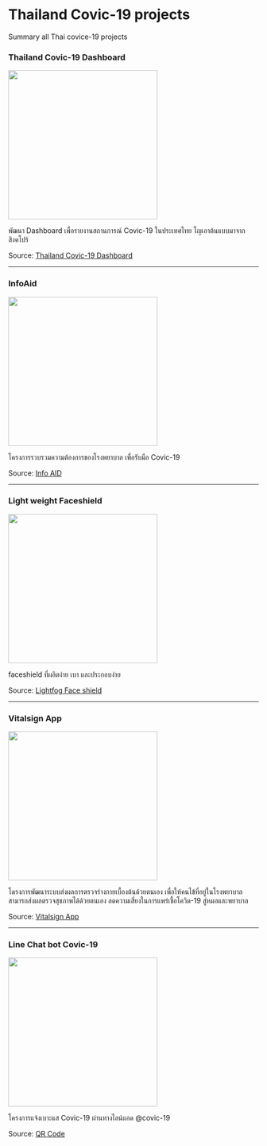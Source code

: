 # Thailand Covic-19 projects

Summary all Thai covice-19 projects


### Thailand Covic-19 Dashboard

<image src="images/covic-19-dashboard.png" width="300px" />

พัฒนา Dashboard เพื่อรายงานสถานการณ์ Covic-19 ในประเทศไทย โญเอาต้นแบบมาจากสิงคโปร์

Source: [Thailand Covic-19 Dashboard](https://co.vid19.sg/singapore/dashboard)

---

### InfoAid

<image src="images/infoaid.png" width="300px" />

โครงการรวบรวมความต้องการของโรงพยาบาล เพื่อรับมือ Covic-19

Source: [Info AID](https://www.infoaid.org)

---

### Light weight Faceshield

<image src="images/smart-face-shield.png" width="300px" />

faceshield ที่ผลิตง่าย เบา และประกอบง่าย

Source: [Lightfog Face shield](https://holenhello.com/pages/smart-face-shield?fbclid=IwAR2bqLVJKRgLBQZI8TzeqmP7XJ1U1_uTl_FvPnvkQMGG55-7MFTFaOqrupw)

---

### Vitalsign App

<image src="images/vitalsignapp.png" width="300px" />

โดรงการพัฒนาระบบส่งผลการตรวจร่างกายเบื้องต้นด้วยตนเอง เพื่อให้คนไข้ที่อยู่ในโรงพยาบาลสามารถส่งผลตรวจสุขภาพได้ด้วยตนเอง ลดความเสี่ยงในการแพร่เชื้อโควิด-19 สู่หมอและพยาบาล

Source: [Vitalsign App](https://vitalsignapp.com/)

---

### Line Chat bot Covic-19

<image src="images/line-covic-19.png" width="300px" />

โครงการแจ้งเบาะแส Covic-19 ผ่านทางไลน์แอด @covic-19

Source: [QR Code](images/line-covic-19.png)
